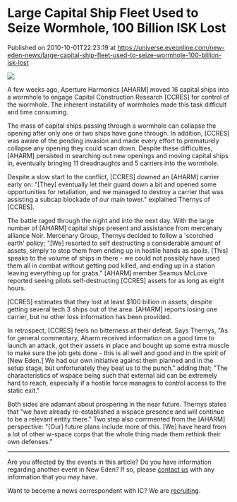 # Large Capital Ship Fleet Used to Seize Wormhole, 100 Billion ISK Lost
Published on 2010-10-01T22:23:19 at https://universe.eveonline.com/new-eden-news/large-capital-ship-fleet-used-to-seize-wormhole-100-billion-isk-lost

![](http://www.eve-ic.net/media/assets/icarticlebanner.png)  
  
A few weeks ago, Aperture Harmonics [AHARM] moved 16 capital ships into a wormhole to engage Capital Construction Research [CCRES] for control of the wormhole. The inherent instability of wormholes made this task difficult and time consuming.  
  
The mass of capital ships passing through a wormhole can collapse the opening after only one or two ships have gone through. In addition, [CCRES] was aware of the pending invasion and made every effort to prematurely collapse any opening they could scan down. Despite these difficulties, [AHARM] persisted in searching out new openings and moving capital ships in, eventually bringing 11 dreadnaughts and 5 carriers into the wormhole.  
  
Despite a slow start to the conflict, [CCRES] downed an [AHARM] carrier early on: "[They] eventually let their guard down a bit and opened some opportunities for retaliation, and we managed to destroy a carrier that was assisting a subcap blockade of our main tower." explained Thernys of [CCRES].  
  
The battle raged through the night and into the next day. With the large number of [AHARM] capital ships present and assistance from mercenary alliance Noir. Mercenary Group, Thernys decided to follow a 'scorched earth' policy; "[We] resorted to self destructing a considerable amount of assets, simply to stop them from ending up in hostile hands as spoils. [This] speaks to the volume of ships in there - we could not possibly have used them all in combat without getting pod killed, and ending up in a station leaving everything up for grabs." [AHARM] member Seamus McLove reported seeing pilots self-destructing [CCRES] assets for as long as eight hours.  
  
[CCRES] estimates that they lost at least $100 billion in assets, despite getting several tech 3 ships out of the area. [AHARM] reports losing one carrier, but no other loss information has been provided.  
  
In retrospect, [CCRES] feels no bitterness at their defeat. Says Thernys, "As for general commentary, Aharm received information on a good time to launch an attack, got their assets in place and bought up some extra muscle to make sure the job gets done - this is all well and good and in the spirit of [New Eden.] We had our own initiative against them planned and in the setup stage, but unfortunately they beat us to the punch." adding that; "The characteristics of wspace being such that external aid can be extremely hard to reach, especially if a hostile force manages to control access to the static exit."  
  
Both sides are adamant about prospering in the near future. Thernys states that "we have already re-established a wspace presence and will continue to be a relevant entity there." Two step also commented from the [AHARM] perspective: "[Our] future plans include more of this. [We] have heard from a lot of other w-space corps that the whole thing made them rethink their own defenses."

* * *

Are you affected by the events in this article? Do you have information regarding another event in New Eden? If so, please [contact us](http://www.eveonline.com/news.asp?a=submitrp) with any information that you may have.  
  
Want to become a news correspondent with IC? We are [recruiting](http://www.eveonline.com/isd.asp).
